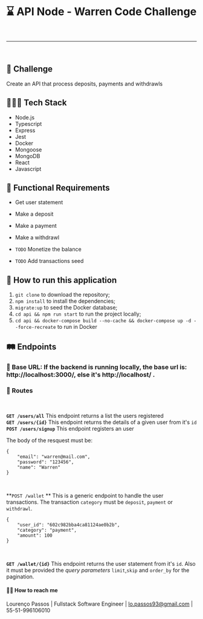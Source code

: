 # ⌛️ API Node - Warren Code Challenge

<br>

----

<br>

## 🚀 Challenge
Create an API that process deposits, payments and withdrawls

## 👨🏽‍💻 Tech Stack
- Node.js
- Typescript
- Express
- Jest
- Docker
- Mongoose
- MongoDB
- React
- Javascript

## 📝 Functional Requirements
- Get user statement
- Make a deposit
- Make a payment
- Make a withdrawl

- `TODO` Monetize the balance
- `TODO` Add transactions seed

## 🚙 How to run this application

1. `git clone` to download the repository;
2. `npm install` to install the dependencies;
3. `migrate:up` to seed the Docker database; 
3. `cd api && npm run start` to run the project locally;
4. `cd api && docker-compose build --no-cache && docker-compose up -d --force-recreate` to run in Docker

## 🛤 Endpoints

### 🛒 Base URL: If the backend is running locally, the base url is: http://localhost:3000/, else it's http://localhost/ .

### 🔐 Routes

<br>

**`GET /users/all`** This endpoint returns a list the users registered
<br>
**`GET /users/{id}`** This endpoint returns the details of a given user from it's `id`
<br>
**`POST /users/signup`** This endpoint registers an user

The body of the resquest must be:

```
{
    "email": "warren@mail.com",
    "password": "123456",
    "name": "Warren"
}

```
<br>

**`POST /wallet` ** This is a generic endpoint to handle the user transactions. The transaction `category` must be `deposit`, `payment` or `withdrawl`.

```
{
    "user_id": "602c982bba4ca81124ae0b2b",
    "category": "payment",
    "amount": 100
}

```


<br>

**`GET /wallet/{id}`** This endpoint returns the user statement from it's `id`. Also it must be provided the _query parameters_ `limit`,`skip` and `order_by` for the pagination.  


#### 👋🏽 How to reach me

Lourenço Passos | Fullstack Software Engineer | lo.passos93@gmail.com | 55-51-996106010





